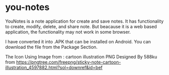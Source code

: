# you-notes
YouNotes is a note application for create and save notes. 
It has functionality to create, modify, delete, and share note. 
But beacause it is a web based application, the functionality may not work in some browser. 

I have converted it into .APK that can be installed on Android. 
You can download the file from the Package Section. 


The Icon Using Image from : cartoon illustration PNG Designed By 588ku from https://pngtree.com/freepng/sticky-note-cartoon-illustration_4597882.html?sol=downref&id=bef
